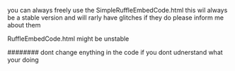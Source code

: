 you can always freely use the SimpleRuffleEmbedCode.html this wil always be a stable version and will rarly have glitches if they do please inform me about them


RuffleEmbedCode.html might be unstable


######## dont change enything in the code if you dont udnerstand what your doing
